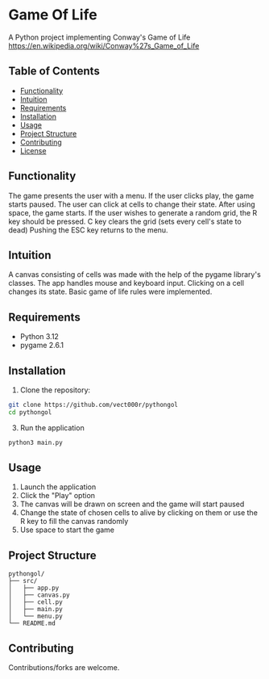 # Game Of Life

A Python project implementing Conway's Game of Life
https://en.wikipedia.org/wiki/Conway%27s_Game_of_Life

## Table of Contents
- [Functionality](#functionality)
- [Intuition](#intuition)
- [Requirements](#requirements)
- [Installation](#installation)
- [Usage](#usage)
- [Project Structure](#project-structure)
- [Contributing](#contributing)
- [License](#license)

## Functionality

The game presents the user with a menu. If the user clicks play, the game starts paused. The user can click at cells to change their state. After using space, the game starts. If the user wishes to generate a random grid, the R key should be pressed. C key clears the grid (sets every cell's state to dead)
Pushing the ESC key returns to the menu.

## Intuition

A canvas consisting of cells was made with the help of the pygame library's classes. 
The app handles mouse and keyboard input. Clicking on a cell changes its state.
Basic game of life rules were implemented.

## Requirements
- Python 3.12 
- pygame 2.6.1

## Installation

1. Clone the repository:
```bash
git clone https://github.com/vect000r/pythongol
cd pythongol
```
3. Run the application
```bash
python3 main.py
```

## Usage

1. Launch the application
2. Click the "Play" option
3. The canvas will be drawn on screen and the game will start paused
4. Change the state of chosen cells to alive by clicking on them or use the R key to fill the canvas randomly
5. Use space to start the game

## Project Structure

```plaintext
pythongol/
├── src/
│   ├── app.py
│   ├── canvas.py
│   ├── cell.py
│   ├── main.py
│   └── menu.py
└── README.md
```

## Contributing

Contributions/forks are welcome.


